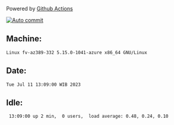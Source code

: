 Powered by [Github Actions](https://github.com/features/actions)

[![Auto commit](https://github.com/hiage/workstation/workflows/Auto%20commit/badge.svg)](https://github.com/hiage/workstation/actions?query=workflow%3A%22Auto+commit%22)

## Machine:
```
Linux fv-az389-332 5.15.0-1041-azure x86_64 GNU/Linux
```
## Date:
```
Tue Jul 11 13:09:00 WIB 2023
```
## Idle:
```
 13:09:00 up 2 min,  0 users,  load average: 0.48, 0.24, 0.10
```
